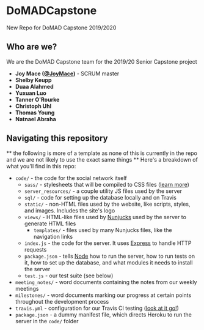 # DoMADCapstone
New Repo for DoMAD Capstone 2019/2020
## Who are we?

We are the DoMAD Capstone team for the 2019/20 Senior Capstone project

- **Joy Mace ([@JoyMace](https://github.com/JoyMace))** - SCRUM master
- **Shelby Keupp**
- **Duaa Alahmed**
- **Yuxuan Luo**
- **Tanner O'Rourke**
- **Christoph Uhl**
- **Thomas Young**
- **Natnael Abraha**

## Navigating this repository
 ** the following is more of a template as none of this is currently in the repo and we are not likely to use the exact same things **
Here's a breakdown of what you'll find in this repo:

- `code/` - the code for the social network itself
  - `sass/` - stylesheets that will be compiled to CSS files ([learn more](https://sass-lang.com/))
  - `server_resources/` - a couple utility JS files used by the server
  - `sql/` - code for setting up the database locally and on Travis
  - `static/` - non-HTML files used by the website, like scripts, styles, and images. Includes the site's logo
  - `views/` - HTML-like files used by [Nunjucks](https://mozilla.github.io/nunjucks/) used by the server to generate HTML files
    - `templates/` - files used by many Nunjucks files, like the navigation links
  - `index.js` - the code for the server. It uses [Express](http://expressjs.com/) to handle HTTP requests
  - `package.json` - tells [Node](https://nodejs.org/en/) how to run the server, how to run tests on it, how to set up the database, and what modules it needs to install the server
  - `test.js` - our test suite (see below)
- `meeting_notes/` - word documents containing the notes from our weekly meetings
- `milestones/` - word documents marking our progress at certain points throughout the development process
- `travis.yml` - configuration for our Travis CI testing ([look at it go!](https://travis-ci.org/mrjacobbloom/teamWORK))
- `package.json` - a dummy manifest file, which directs Heroku to run the server in the `code/` folder


